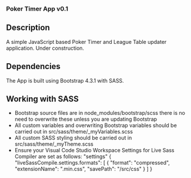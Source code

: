 ### Poker Timer App v0.1

## Description

A simple JavaScript based Poker Timer and League Table updater application.
Under construction.

## Dependencies

The App is built using Bootstrap 4.3.1 with SASS.

## Working with SASS

- Bootstrap source files are in node_modules/bootstrap/scss there is no need to overwrite these unless you are updating Bootstrap
- All custom variables and overwriting Bootstrap variables should be carried out in src/sass/theme/\_myVariables.scss
- All custom SASS styling should be carried out in src/sass/theme/\_myTheme.scss
- Ensure your Visual Code Studio Workspace Settings for Live Sass Compiler are set as follows:
  "settings" {
  "liveSassCompile.settings.formats": [
  {
  "format": "compressed",
  "extensionName": ".min.css",
  "savePath": "/src/css"
  }
  ]
  }
